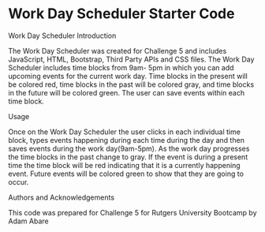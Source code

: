 # Work Day Scheduler Starter Code
Work Day Scheduler 
Introduction

The Work Day Scheduler was created for Challenge 5 and includes JavaScript, HTML, Bootstrap, Third Party APIs and CSS files. The Work Day Scheduler includes time blocks from 9am- 5pm in which you can add upcoming events for the current work day. Time blocks in the present will be colored red, time blocks in the past will be colored gray, and time blocks in the future will be colored green. The user can save events within each time block.

Usage 

Once on the Work Day Scheduler the user clicks in each individual time block, types events happening during each time during the day and then saves events during the work day(9am-5pm). As the work day progresses the time blocks in the past change to gray. If the event is during a present time the time block will be red indicating that it is a currently happening event. Future events will be colored green to show that they are going to occur. 

Authors and Acknowledgements

This code was prepared for Challenge 5 for Rutgers University Bootcamp by Adam Abare

